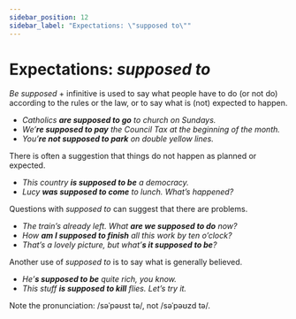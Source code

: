 ```yaml
---
sidebar_position: 12
sidebar_label: "Expectations: \"supposed to\""
---
```



# Expectations: *supposed to*

*Be supposed* + infinitive is used to say what people have to do (or not do) according to the rules or the law, or to say what is (not) expected to happen.

- *Catholics **are supposed to go** to church on Sundays.*
- *We’**re supposed to pay** the Council Tax at the beginning of the month.*
- *You’**re not supposed to park** on double yellow lines.*

There is often a suggestion that things do not happen as planned or expected.

- *This country **is supposed to be** a democracy.*
- *Lucy **was supposed to come** to lunch. What’s happened?*

Questions with *supposed* *to* can suggest that there are problems.

- *The train’s already left. What **are we supposed to do** now?*
- *How **am I supposed to finish** all this work by ten o’clock?*
- *That’s a lovely picture, but what’**s it supposed to be**?*

Another use of *supposed to* is to say what is generally believed.

- *He’**s supposed to be** quite rich, you know.*
- *This stuff **is supposed to kill** flies. Let’s try it.*

Note the pronunciation: /səˈpəʊst tə/, not /səˈpəʊzd tə/.
